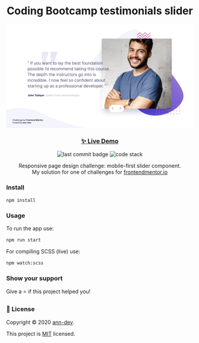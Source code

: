 <h1 align="center">Coding Bootcamp testimonials slider</h1>

![preview](./preview.png)

<h3 align="center"><a href="https://ann-dev.github.io/fem-testimonials-slider/" target="_blank">✨ Live Demo</a></h3>

<p align="center">
  <img alt="last commit badge" src="https://img.shields.io/github/last-commit/ann-dev/fem-base-apparel?style=flat-square">
  <img alt="code stack" src="https://img.shields.io/badge/tech_stack-HTML5, SCSS, NPM-ff69b4.svg?style=flat-square">
</p>

<p align="center">Responsive page design challenge: mobile-first slider component. <br />
My solution for one of challenges for
  <a href="https://www.frontendmentor.io/profile/ann-dev">frontendmentor.io</a>
</p>

### Install

```sh
npm install
```

### Usage

To run the app use:

```sh
npm run start
```

For compiling SCSS (live) use:

```sh
npm watch:scss
```

### Show your support

Give a ⭐️ if this project helped you!

### 📝 License

Copyright © 2020 [ann-dev](https://github.com/ann-dev).

This project is [MIT](https://github.com/ann-dev/frontend-mentor-challenges/blob/master/LICENSE) licensed.
